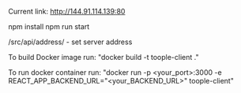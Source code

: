 Current link: http://144.91.114.139:80

npm install
npm run start

/src/api/address/ - set server address

To build Docker image run: "docker build -t toople-client ."

To run docker container run: "docker run -p <your_port>:3000 -e REACT_APP_BACKEND_URL="<your_BACKEND_URL>" toople-client"
